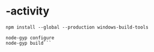 # -activity

```npm install --global node-gyp
npm install --global --production windows-build-tools

node-gyp configure
node-gyp build```
